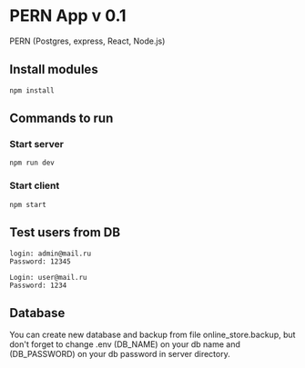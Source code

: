 # PERN App v 0.1

PERN (Postgres, express, React, Node.js)

## Install modules

```shell
npm install
```
## Commands to run

### Start server
```shell
npm run dev
```

### Start client
```shell
npm start
```

## Test users from DB

```
login: admin@mail.ru 
Password: 12345

Login: user@mail.ru
Password: 1234
```

## Database

You can create new database and backup from file online_store.backup, but don't forget to change .env (DB_NAME) on your db name and (DB_PASSWORD) on your db password in server directory.
